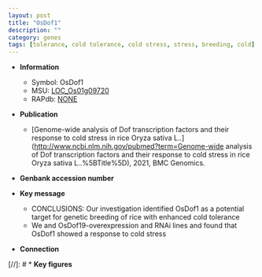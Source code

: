 ```yaml
---
layout: post
title: "OsDof1"
description: ""
category: genes
tags: [tolerance, cold tolerance, cold stress, stress, breeding, cold]
---
```


* **Information**  
    + Symbol: OsDof1  
    + MSU: [LOC_Os01g09720](http://rice.uga.edu/cgi-bin/ORF_infopage.cgi?orf=LOC_Os01g09720)  
    + RAPdb: [NONE](https://rapdb.dna.affrc.go.jp/locus/?name=NONE)  

* **Publication**  
    + [Genome-wide analysis of Dof transcription factors and their response to cold stress in rice Oryza sativa L..](http://www.ncbi.nlm.nih.gov/pubmed?term=Genome-wide analysis of Dof transcription factors and their response to cold stress in rice Oryza sativa L..%5BTitle%5D), 2021, BMC Genomics.

* **Genbank accession number**  

* **Key message**  
    + CONCLUSIONS: Our investigation identified OsDof1 as a potential target for genetic breeding of rice with enhanced cold tolerance
    + We and OsDof19-overexpression and RNAi lines and found that OsDof1 showed a response to cold stress

* **Connection**  

[//]: # * **Key figures**  


